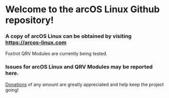 # Welcome to the arcOS Linux Github repository!
### A copy of arcOS Linux can be obtained by visiting https://arcos-linux.com

Foxtrot QRV Modules are currently being tested.

### Issues for arcOS Linux and QRV Modules may be reported here.

[Donations](https://www.paypal.com/donate/?hosted_button_id=4SAKRN2MH7NEW) of any amount are greatly appreciated and help keep the project going!
